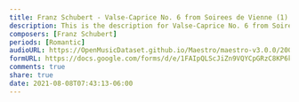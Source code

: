```yaml
---
title: Franz Schubert - Valse-Caprice No. 6 from Soirees de Vienne (1)
description: This is the description for Valse-Caprice No. 6 from Soirees de Vienne by Franz Schubert
composers: [Franz Schubert]
periods: [Romantic]
audioURL: https://OpenMusicDataset.github.io/Maestro/maestro-v3.0.0/2009/MIDI-Unprocessed_03_R1_2009_03-08_ORIG_MID--AUDIO_03_R1_2009_03_R1_2009_03_WAV.midi
formURL: https://docs.google.com/forms/d/e/1FAIpQLScJiZn9VQYCpGRzC8KP6kWsTWlBG19aGm2BBQGKdaa-PS9YJg/viewform
comments: true
share: true
date: 2021-08-08T07:43:13-06:00
---
```

